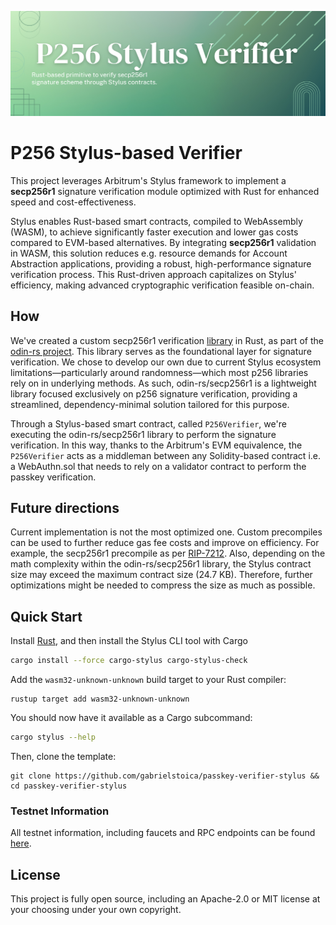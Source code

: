 ![Image](./assets/cover.png)

# P256 Stylus-based Verifier

This project leverages Arbitrum's Stylus framework to implement a **secp256r1** signature verification module optimized with Rust for enhanced speed and cost-effectiveness.

Stylus enables Rust-based smart contracts, compiled to WebAssembly (WASM), to achieve significantly faster execution and lower gas costs compared to EVM-based alternatives. By integrating **secp256r1** validation in WASM, this solution reduces e.g. resource demands for Account Abstraction applications, providing a robust, high-performance signature verification process. This Rust-driven approach capitalizes on Stylus' efficiency, making advanced cryptographic verification feasible on-chain.

## How

We've created a custom secp256r1 verification [library](https://github.com/gabrielstoica/odin-rs/tree/main/secp256r1) in Rust, as part of the [odin-rs project](https://github.com/gabrielstoica/odin-rs/). This library serves as the foundational layer for signature verification. We chose to develop our own due to current Stylus ecosystem limitations—particularly around randomness—which most p256 libraries rely on in underlying methods. As such, odin-rs/secp256r1 is a lightweight library focused exclusively on p256 signature verification, providing a streamlined, dependency-minimal solution tailored for this purpose.

Through a Stylus-based smart contract, called `P256Verifier`, we're executing the odin-rs/secp256r1 library to perform the signature verification. In this way, thanks to the Arbitrum's EVM equivalence, the `P256Verifier` acts as a middleman between any Solidity-based contract i.e. a WebAuthn.sol that needs to rely on a validator contract to perform the passkey verification.

## Future directions

Current implementation is not the most optimized one. Custom precompiles can be used to further reduce gas fee costs and improve on efficiency. For example, the secp256r1 precompile as per [RIP-7212](https://github.com/ethereum/RIPs/blob/master/RIPS/rip-7212.md).
Also, depending on the math complexity within the odin-rs/secp256r1 library, the Stylus contract size may exceed the maximum contract size (24.7 KB). Therefore, further optimizations might be needed to compress the size as much as possible.

## Quick Start

Install [Rust](https://www.rust-lang.org/tools/install), and then install the Stylus CLI tool with Cargo

```bash
cargo install --force cargo-stylus cargo-stylus-check
```

Add the `wasm32-unknown-unknown` build target to your Rust compiler:

```
rustup target add wasm32-unknown-unknown
```

You should now have it available as a Cargo subcommand:

```bash
cargo stylus --help
```

Then, clone the template:

```
git clone https://github.com/gabrielstoica/passkey-verifier-stylus && cd passkey-verifier-stylus
```

### Testnet Information

All testnet information, including faucets and RPC endpoints can be found [here](https://docs.arbitrum.io/stylus/reference/testnet-information).

## License

This project is fully open source, including an Apache-2.0 or MIT license at your choosing under your own copyright.
